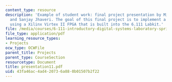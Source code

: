 ```yaml
---
content_type: resource
description: 'Example of student work: final project presentation by Michael Huhs
  and Sanjay Jhaveri. The goal of this final project is to implement a digital camera
  using a Xilinx Virtex II FPGA that is built into the 6.111 Labkit.'
file: /media/courses/6-111-introductory-digital-systems-laboratory-spring-2006/43fa46ac4ad420736a880b01507b2f22_presentation11.pdf
file_type: application/pdf
learning_resource_types:
- Projects
ocw_type: OCWFile
parent_title: Projects
parent_type: CourseSection
resourcetype: Document
title: presentation11.pdf
uid: 43fa46ac-4ad4-2073-6a88-0b01507b2f22
---
```


